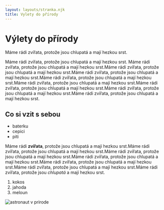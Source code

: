 ```yaml
---
layout: layouts/stranka.njk
title: Vylety do přírody
---
```


# Výlety do přírody

Máme rádi zvířata, protože jsou chlupatá a mají hezkou srst.

Máme rádi zvířata, protože jsou chlupatá a mají hezkou srst. Máme rádi zvířata, protože jsou chlupatá a mají hezkou srst.Máme rádi zvířata, protože jsou chlupatá a mají hezkou srst.Máme rádi zvířata, protože jsou chlupatá a mají hezkou srst.Máme rádi zvířata, protože jsou chlupatá a mají hezkou srst.Máme rádi zvířata, protože jsou chlupatá a mají hezkou srst.Máme rádi zvířata, protože jsou chlupatá a mají hezkou srst.Máme rádi zvířata, protože jsou chlupatá a mají hezkou srst.Máme rádi zvířata, protože jsou chlupatá a mají hezkou srst.

## Co si vzit s sebou

- baterku
- cepici
- piti

Máme rádi **zvířata**, protože jsou chlupatá a mají hezkou srst.Máme rádi zvířata, protože jsou chlupatá a mají hezkou srst.Máme rádi zvířata, protože jsou chlupatá a mají hezkou srst.Máme rádi zvířata, protože jsou chlupatá a mají hezkou srst.Máme rádi zvířata, protože jsou chlupatá a mají hezkou srst.Máme rádi zvířata, protože jsou chlupatá a mají hezkou srst.Máme rádi zvířata, protože jsou _chlupatá_ a mají hezkou srst.

1. kokos
1. jahoda
1. meloun

![astronaut v prirode](/images/astronaut.jpg)
